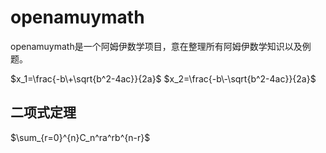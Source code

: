 # openamuymath
openamuymath是一个阿姆伊数学项目，意在整理所有阿姆伊数学知识以及例题。
<script type="text/javascript"src="http://cdn.mathjax.org/mathjax/latest/MathJax.js?config=TeX-AMS-MML_HTMLorMML"></script>
$x_1=\frac{-b\+\sqrt{b^2-4ac}}{2a}$
$x_2=\frac{-b\-\sqrt{b^2-4ac}}{2a}$
## 二项式定理
$\sum_{r=0}^{n}C_n^ra^rb^{n-r}$
